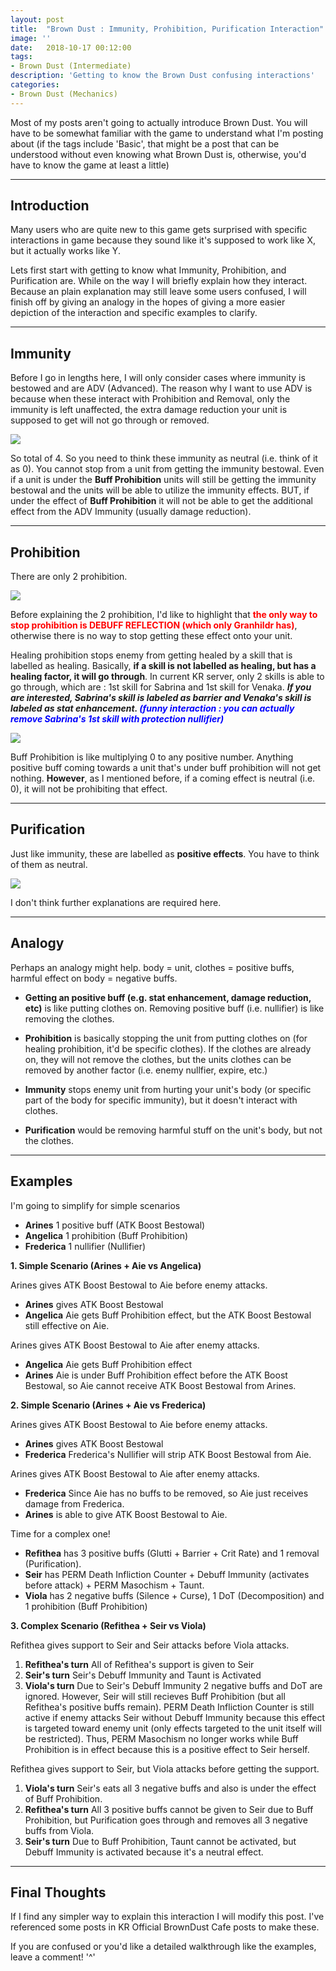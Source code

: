 ```yaml
---
layout: post
title:  "Brown Dust : Immunity, Prohibition, Purification Interaction"
image: ''
date:   2018-10-17 00:12:00
tags:
- Brown Dust (Intermediate)
description: 'Getting to know the Brown Dust confusing interactions'
categories:
- Brown Dust (Mechanics)
---
```


Most of my posts aren't going to actually introduce Brown Dust. You will have to be somewhat familiar with the game to understand what I'm posting about (if the tags include 'Basic', that might be a post that can be understood without even knowing what Brown Dust is, otherwise, you'd have to know the game at least a little)

---

## Introduction

Many users who are quite new to this game gets surprised with specific interactions in game because they sound like it's supposed to work like X, but it actually works like Y.

Lets first start with getting to know what Immunity, Prohibition, and Purification are. While on the way I will briefly explain how they interact. Because an plain explanation may still leave some users confused, I will finish off by giving an analogy in the hopes of giving a more easier depiction of the interaction and specific examples to clarify.

---

## Immunity

Before I go in lengths here, I will only consider cases where immunity is bestowed and are ADV (Advanced). The reason why I want to use ADV is because when these interact with Prohibition and Removal, only the immunity is left unaffected, the extra damage reduction your unit is supposed to get will not go through or removed.

<img src="../uploads/browndust-immunity-prohibition-purification-immunity-example.jpg">

So total of 4. So you need to think these immunity as neutral (i.e. think of it as 0). You cannot stop from a unit from getting the immunity bestowal. Even if a unit is under the **Buff Prohibition** units will still be getting the immunity bestowal and the units will be able to utilize the immunity effects. BUT, if under the effect of **Buff Prohibition** it will not be able to get the additional effect from the ADV Immunity (usually damage reduction).

---

## Prohibition

There are only 2 prohibition.

<img src="../uploads/browndust-immunity-prohibition-purification-prohibition-example.jpg">

Before explaining the 2 prohibition, I'd like to highlight that <span style="color:red">**the only way to stop prohibition is DEBUFF REFLECTION (which only Granhildr has)**</span>, otherwise there is no way to stop getting these effect onto your unit.

Healing prohibition stops enemy from getting healed by a skill that is labelled as healing. Basically, **if a skill is not labelled as healing, but has a healing factor, it will go through**. In current KR server, only 2 skills is able to go through, which are : 1st skill for Sabrina and 1st skill for Venaka. ***If you are interested, Sabrina's skill is labeled as barrier and Venaka's skill is labeled as stat enhancement. <span style="color:blue">(funny interaction : you can actually remove Sabrina's 1st skill with protection nullifier)</span>***

<img src="../uploads/browndust-immunity-prohibition-purification-exception.jpg">

Buff Prohibition is like multiplying 0 to any positive number. Anything positive buff coming towards a unit that's under buff prohibition will not get nothing. **However**, as I mentioned before, if a coming effect is neutral (i.e. 0), it will not be prohibiting that effect.

---

## Purification

Just like immunity, these are labelled as **positive effects**. You have to think of them as neutral.

<img src="../uploads/browndust-immunity-prohibition-purification-purification-example.jpg">

I don't think further explanations are required here.

---

## Analogy

Perhaps an analogy might help. body = unit, clothes = positive buffs, harmful effect on body = negative buffs.

* **Getting an positive buff (e.g. stat enhancement, damage reduction, etc)** is like putting clothes on. Removing positive buff (i.e. nullifier) is like removing the clothes.

* **Prohibition** is basically stopping the unit from putting clothes on (for healing prohibition, it'd be specific clothes). If the clothes are already on, they will not remove the clothes, but the units clothes can be removed by another factor (i.e. enemy nullfier, expire, etc.)

* **Immunity** stops enemy unit from hurting your unit's body (or specific part of the body for specific immunity), but it doesn't interact with clothes.

* **Purification** would be removing harmful stuff on the unit's body, but not the clothes.

---

## Examples

I'm going to simplify for simple scenarios
* **Arines** 1 positive buff (ATK Boost Bestowal)
* **Angelica** 1 prohibition (Buff Prohibition)
* **Frederica** 1 nullifier (Nullifier)

**1. Simple Scenario (Arines + Aie vs Angelica)**

Arines gives ATK Boost Bestowal to Aie before enemy attacks.

* **Arines** gives ATK Boost Bestowal
* **Angelica** Aie gets Buff Prohibition effect, but the ATK Boost Bestowal still effective on Aie.

Arines gives ATK Boost Bestowal to Aie after enemy attacks.

* **Angelica** Aie gets Buff Prohibition effect
* **Arines** Aie is under Buff Prohibition effect before the ATK Boost Bestowal, so Aie cannot receive ATK Boost Bestowal from Arines.

**2. Simple Scenario (Arines + Aie vs Frederica)**

Arines gives ATK Boost Bestowal to Aie before enemy attacks.

* **Arines** gives ATK Boost Bestowal
* **Frederica** Frederica's Nullifier will strip ATK Boost Bestowal from Aie.

Arines gives ATK Boost Bestowal to Aie after enemy attacks.

* **Frederica** Since Aie has no buffs to be removed, so Aie just receives damage from Frederica.
* **Arines** is able to give ATK Boost Bestowal to Aie.

Time for a complex one!
* **Refithea** has 3 positive buffs (Glutti + Barrier + Crit Rate) and 1 removal (Purification).
* **Seir** has PERM Death Infliction Counter + Debuff Immunity (activates before attack) + PERM Masochism + Taunt.
* **Viola** has 2 negative buffs (Silence + Curse), 1 DoT (Decomposition) and 1 prohibition (Buff Prohibition)

**3. Complex Scenario (Refithea + Seir vs Viola)**

Refithea gives support to Seir and Seir attacks before Viola attacks.

1. **Refithea's turn** All of Refithea's support is given to Seir
2. **Seir's turn** Seir's Debuff Immunity and Taunt is Activated
3. **Viola's turn** Due to Seir's Debuff Immunity 2 negative buffs and DoT are ignored. However, Seir will still recieves Buff Prohibition (but all Refithea's positive buffs remain). PERM Death Infliction Counter is still active if enemy attacks Seir without Debuff Immunity because this effect is targeted toward enemy unit (only effects targeted to the unit itself will be restricted). Thus, PERM Masochism no longer works while Buff Prohibition is in effect because this is a positive effect to Seir herself.

Refithea gives support to Seir, but Viola attacks before getting the support.

1. **Viola's turn** Seir's eats all 3 negative buffs and also is under the effect of Buff Prohibition.
2. **Refithea's turn** All 3 positive buffs cannot be given to Seir due to Buff Prohibition, but Purification goes through and removes all 3 negative buffs from Viola.
3. **Seir's turn** Due to Buff Prohibition, Taunt cannot be activated, but Debuff Immunity is activated because it's a neutral effect.

---

## Final Thoughts

If I find any simpler way to explain this interaction I will modify this post. I've referenced some posts in KR Official BrownDust Cafe posts to make these.

If you are confused or you'd like a detailed walkthrough like the examples, leave a comment! '^'
